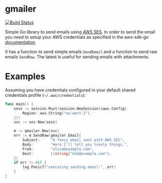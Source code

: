 # gmailer

[![Build Status](https://travis-ci.org/julianvilas/gmailer.svg?branch=master)](https://travis-ci.org/julianvilas/gmailer)

Simple Go library to send emails using [AWS SES](https://aws.amazon.com/ses/). In order to send the email you need to setup your AWS credentials as specified in the aws-sdk-go [documentation](https://github.com/aws/aws-sdk-go#configuring-credentials).

It has a function to send simple emails `SendEmail` and a function to send raw emails `SendRaw`. The latest is useful for sending emails with attachments.

# Examples

Assuming you have credentials configured in your default shared credentials profile (`~/.aws/credentials`):

```go
func main() {
	sess := session.Must(session.NewSession(&aws.Config{
		Region: aws.String("eu-west-1"),
	}))
	svc := ses.New(sess)

	m := gmailer.New(svc)
	err := m.SendRaw(gmailer.Email{
		Subject:     "A fancy email sent with AWS SES",
		Body:        "Here I'll tell you lovely things.",
		From:        "alice@example.com",
		Dest:        []string{"bob@example.com"},
	})
	if err != nil {
		log.Panicf("executing sending email:", err)
	}
}
```
